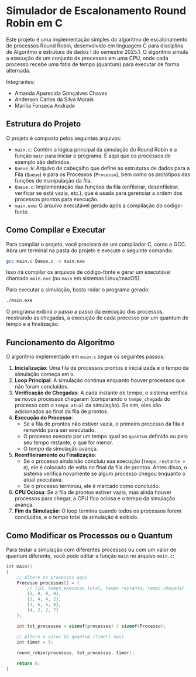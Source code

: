 # Simulador de Escalonamento Round Robin em C

Este projeto é uma implementação simples do algoritmo de escalonamento de processos Round Robin, desenvolvido em linguagem C para disciplina de Algoritmo e estrutura de dados I do semestre 2025.1. 
O algoritmo simula a execução de um conjunto de processos em uma CPU, onde cada processo recebe uma fatia de tempo (quantum) para executar de forma alternada.

Integrantes:
- Amanda Aparecida Gonçalves Chaves
- Anderson Carlos da Silva Morais
- Marília Fonseca Andrade

## Estrutura do Projeto

O projeto é composto pelos seguintes arquivos:

*   `main.c`: Contém a lógica principal da simulação do Round Robin e a função `main` para iniciar o programa. É aqui que os processos de exemplo são definidos.
*   `Queue.h`: Arquivo de cabeçalho que define as estruturas de dados para a Fila (`Queue`) e para os Processos (`Processo`), bem como os protótipos das funções de manipulação da fila.
*   `Queue.c`: Implementação das funções da fila (enfileirar, desenfileirar, verificar se está vazia, etc.), que é usada para gerenciar a ordem dos processos prontos para execução.
*   `main.exe`: O arquivo executável gerado após a compilação do código-fonte.

## Como Compilar e Executar

Para compilar o projeto, você precisará de um compilador C, como o GCC. Abra um terminal na pasta do projeto e execute o seguinte comando:

```bash
gcc main.c Queue.c -o main.exe
```

Isso irá compilar os arquivos de código-fonte e gerar um executável chamado `main.exe` (ou `main` em sistemas Linux/macOS).

Para executar a simulação, basta rodar o programa gerado:

```bash
./main.exe
```

O programa exibirá o passo a passo da execução dos processos, mostrando as chegadas, a execução de cada processo por um quantum de tempo e a finalização.

## Funcionamento do Algoritmo

O algoritmo implementado em `main.c` segue os seguintes passos:

1.  **Inicialização**: Uma fila de processos prontos é inicializada e o tempo da simulação começa em `0`.
2.  **Loop Principal**: A simulação continua enquanto houver processos que não foram concluídos.
3.  **Verificação de Chegadas**: A cada instante de tempo, o sistema verifica se novos processos chegaram (comparando o `tempo_chegada` do processo com o `tempo_atual` da simulação). Se sim, eles são adicionados ao final da fila de prontos.
4.  **Execução do Processo**:
    *   Se a fila de prontos não estiver vazia, o primeiro processo da fila é removido para ser executado.
    *   O processo executa por um tempo igual ao `quantum` definido ou pelo seu tempo restante, o que for menor.
    *   O tempo da simulação avança.
5.  **Reenfileiramento ou Finalização**:
    *   Se o processo ainda não concluiu sua execução (`tempo_restante > 0`), ele é colocado de volta no final da fila de prontos. Antes disso, o sistema verifica novamente se algum processo chegou enquanto o atual executava.
    *   Se o processo terminou, ele é marcado como concluído.
6.  **CPU Ociosa**: Se a fila de prontos estiver vazia, mas ainda houver processos para chegar, a CPU fica ociosa e o tempo da simulação avança.
7.  **Fim da Simulação**: O loop termina quando todos os processos forem concluídos, e o tempo total da simulação é exibido.

## Como Modificar os Processos ou o Quantum

Para testar a simulação com diferentes processos ou com um valor de quantum diferente, você pode editar a função `main` no arquivo `main.c`:

```c
int main()
{
    // Altere os processos aqui
    Processo processos[] = {
        // {id, tempo_execucao_total, tempo_restante, tempo_chegada}
        {1, 8, 8, 0}, 
        {2, 4, 4, 2},
        {3, 6, 6, 4},
        {4, 2, 2, 7}
    };

    int tot_processos = sizeof(processos) / sizeof(Processo);
    
    // Altere o valor do quantum (timer) aqui
    int timer = 3; 

    round_robin(processos, tot_processos, timer);

    return 0;
}
```
